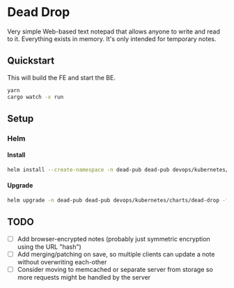 # Dead Drop

Very simple Web-based text notepad that allows anyone to write and read to it.  Everything exists in memory.  It's only intended for temporary notes.

## Quickstart

This will build the FE and start the BE.

```bash
yarn
cargo watch -x run
```

## Setup

### Helm

#### Install

```bash
helm install --create-namespace -n dead-pub dead-pub devops/kubernetes/charts/dead-drop -f devops/kubernetes/charts/dead-drop/values.yaml -f devops/kubernetes/values/dead-pub.yaml
```

#### Upgrade

```bash
helm upgrade -n dead-pub dead-pub devops/kubernetes/charts/dead-drop -f devops/kubernetes/charts/dead-drop/values.yaml -f devops/kubernetes/values/dead-pub.yaml
```

## TODO

- [ ] Add browser-encrypted notes (probably just symmetric encryption using the URL "hash")
- [ ] Add merging/patching on save, so multiple clients can update a note without overwriting each-other
- [ ] Consider moving to memcached or separate server from storage so more requests might be handled by the server
